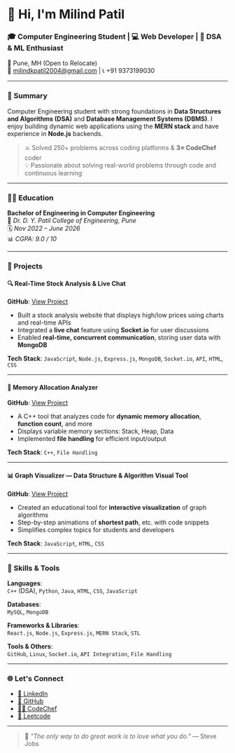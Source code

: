 # 👋 Hi, I'm Milind Patil

### 🎓 Computer Engineering Student | 💻 Web Developer | 🤖 DSA & ML Enthusiast

📍 Pune, MH (Open to Relocate)  
📧 milindkpatil2004@gmail.com | 📞 +91 9373199030

---

### 🎯 Summary

Computer Engineering student with strong foundations in **Data Structures and Algorithms (DSA)** and **Database Management Systems (DBMS)**. I enjoy building dynamic web applications using the **MERN stack** and have experience in **Node.js** backends.  
> ⚔️ Solved 250+ problems across coding platforms & **3⭐ CodeChef** coder  
> 💡 Passionate about solving real-world problems through code and continuous learning

---

### 👨‍🎓 Education

**Bachelor of Engineering in Computer Engineering**  
📍 *Dr. D. Y. Patil College of Engineering, Pune*  
🗓️ *Nov 2022 – June 2026*  
📊 *CGPA: 9.0 / 10*

---

### 🚀 Projects

#### 🔍 Real-Time Stock Analysis & Live Chat  
**GitHub**: [View Project](#)  
- Built a stock analysis website that displays high/low prices using charts and real-time APIs  
- Integrated a **live chat** feature using **Socket.io** for user discussions  
- Enabled **real-time, concurrent communication**, storing user data with **MongoDB**  

**Tech Stack**: `JavaScript`, `Node.js`, `Express.js`, `MongoDB`, `Socket.io`, `API`, `HTML`, `CSS`

---

#### 🧠 Memory Allocation Analyzer  
**GitHub**: [View Project](#)  
- A C++ tool that analyzes code for **dynamic memory allocation**, **function count**, and more  
- Displays variable memory sections: Stack, Heap, Data  
- Implemented **file handling** for efficient input/output  

**Tech Stack**: `C++`, `File Handling`

---

#### 📊 Graph Visualizer — Data Structure & Algorithm Visual Tool  
**GitHub**: [View Project](#)  
- Created an educational tool for **interactive visualization** of graph algorithms  
- Step-by-step animations of **shortest path**, etc. with code snippets  
- Simplifies complex topics for students and developers  

**Tech Stack**: `JavaScript`, `HTML`, `CSS`

---

### 🧰 Skills & Tools

**Languages**:  
`C++` (DSA), `Python`, `Java`, `HTML`, `CSS`, `JavaScript`

**Databases**:  
`MySQL`, `MongoDB`

**Frameworks & Libraries**:  
`React.js`, `Node.js`, `Express.js`, `MERN Stack`, `STL`

**Tools & Others**:  
`GitHub`, `Linux`, `Socket.io`, `API Integration`, `File Handling`

---

### 🌐 Let's Connect

- [🔗 LinkedIn](https://linkedin.com/in/milindpatil)  
- [🐙 GitHub](https://github.com/milind0001)  
- [👨‍🍳 CodeChef](https://www.codechef.com/users/milind_100)  
- [📘 Leetcode](https://leetcode.com/milind_100)

---

> 🚀 *"The only way to do great work is to love what you do."* — Steve Jobs
